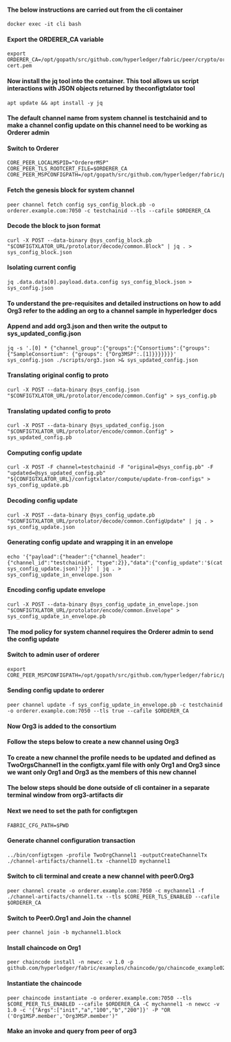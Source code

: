 #### The below instructions are carried out from the cli container
```
docker exec -it cli bash
```

#### Export the ORDERER_CA variable
```
export ORDERER_CA=/opt/gopath/src/github.com/hyperledger/fabric/peer/crypto/ordererOrganizations/example.com/orderers/orderer.example.com/msp/tlscacerts/tlsca.example.com-cert.pem
```
#### Now install the jq tool into the container. This tool allows us script interactions with JSON objects returned by theconfigtxlator tool
```
apt update && apt install -y jq
```

#### The default channel name from system channel is testchainid and to make a channel config update on this channel need to be working as Orderer admin

#### Switch to Orderer

```
CORE_PEER_LOCALMSPID="OrdererMSP"
CORE_PEER_TLS_ROOTCERT_FILE=$ORDERER_CA
CORE_PEER_MSPCONFIGPATH=/opt/gopath/src/github.com/hyperledger/fabric/peer/crypto/ordererOrganizations/example.com/users/Admin@example.com/msp
```

#### Fetch the genesis block for system channel

```
peer channel fetch config sys_config_block.pb -o orderer.example.com:7050 -c testchainid --tls --cafile $ORDERER_CA
```

#### Decode the block to json format

```
curl -X POST --data-binary @sys_config_block.pb "$CONFIGTXLATOR_URL/protolator/decode/common.Block" | jq . > sys_config_block.json
```

#### Isolating current config

```
jq .data.data[0].payload.data.config sys_config_block.json > sys_config.json
```

#### To understand the pre-requisites and detailed instructions on how to add Org3 refer to the adding an org to a channel sample in hyperledger docs 

#### Append and add org3.json and then write the output to sys_updated_config.json

```
jq -s '.[0] * {"channel_group":{"groups":{"Consortiums":{"groups": {"SampleConsortium": {"groups": {"Org3MSP":.[1]}}}}}}}' sys_config.json ./scripts/org3.json >& sys_updated_config.json
```

#### Translating original config to proto

```
curl -X POST --data-binary @sys_config.json "$CONFIGTXLATOR_URL/protolator/encode/common.Config" > sys_config.pb
```

#### Translating updated config to proto

```
curl -X POST --data-binary @sys_updated_config.json "$CONFIGTXLATOR_URL/protolator/encode/common.Config" > sys_updated_config.pb
```

#### Computing config update

```
curl -X POST -F channel=testchainid -F "original=@sys_config.pb" -F "updated=@sys_updated_config.pb" "${CONFIGTXLATOR_URL}/configtxlator/compute/update-from-configs" > sys_config_update.pb
```

#### Decoding config update

```
curl -X POST --data-binary @sys_config_update.pb "$CONFIGTXLATOR_URL/protolator/decode/common.ConfigUpdate" | jq . > sys_config_update.json
```

#### Generating config update and wrapping it in an envelope

```
echo '{"payload":{"header":{"channel_header":{"channel_id":"testchainid", "type":2}},"data":{"config_update":'$(cat sys_config_update.json)'}}}' | jq . > sys_config_update_in_envelope.json
```

#### Encoding config update envelope

```
curl -X POST --data-binary @sys_config_update_in_envelope.json "$CONFIGTXLATOR_URL/protolator/encode/common.Envelope" > sys_config_update_in_envelope.pb
```

#### The mod policy for system channel requires the Orderer admin to send the config update

#### Switch to admin user of orderer

```
export CORE_PEER_MSPCONFIGPATH=/opt/gopath/src/github.com/hyperledger/fabric/peer/crypto/ordererOrganizations/example.com/users/Admin@example.com/msp
```

#### Sending config update to orderer

```
peer channel update -f sys_config_update_in_envelope.pb -c testchainid -o orderer.example.com:7050 --tls true --cafile $ORDERER_CA
```

#### Now Org3 is added to the consortium

#### Follow the steps below to create a new channel using Org3

#### To create a new channel the profile needs to be updated and defined as TwoOrgsChannel1 in the configtx.yaml file with only Org1 and Org3 since we want only Org1 and Org3 as the members of this new channel

#### The below steps should be done outside of cli container in a separate terminal window from org3-artifacts dir

#### Next we need to set the path for configtxgen

```
FABRIC_CFG_PATH=$PWD
```

#### Generate channel configuration transaction

```
../bin/configtxgen -profile TwoOrgChannel1 -outputCreateChannelTx ./channel-artifacts/channel1.tx -channelID mychannel1
```

#### Switch to cli terminal and create a new channel with peer0.Org3

```
peer channel create -o orderer.example.com:7050 -c mychannel1 -f ./channel-artifacts/channel1.tx --tls $CORE_PEER_TLS_ENABLED --cafile $ORDERER_CA
```

#### Switch to Peer0.Org1 and Join the channel

```
peer channel join -b mychannel1.block
```

#### Install chaincode on Org1

```
peer chaincode install -n newcc -v 1.0 -p github.com/hyperledger/fabric/examples/chaincode/go/chaincode_example02
```

#### Instantiate the chaincode

```
peer chaincode instantiate -o orderer.example.com:7050 --tls $CORE_PEER_TLS_ENABLED --cafile $ORDERER_CA -C mychannel1 -n newcc -v 1.0 -c '{"Args":["init","a","100","b","200"]}' -P "OR	('Org1MSP.member','Org3MSP.member')"
```

#### Make an invoke and query from peer of org3
